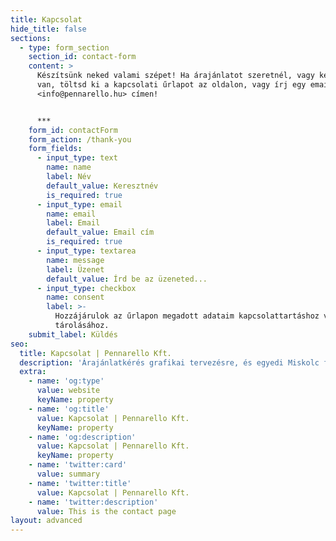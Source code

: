 ```yaml
---
title: Kapcsolat
hide_title: false
sections:
  - type: form_section
    section_id: contact-form
    content: >
      Készítsünk neked valami szépet! Ha árajánlatot szeretnél, vagy kérdésed 
      van, töltsd ki a kapcsolati űrlapot az oldalon, vagy írj egy email az
      <info@pennarello.hu> címen!


      ***
    form_id: contactForm
    form_action: /thank-you
    form_fields:
      - input_type: text
        name: name
        label: Név
        default_value: Keresztnév
        is_required: true
      - input_type: email
        name: email
        label: Email
        default_value: Email cím
        is_required: true
      - input_type: textarea
        name: message
        label: Üzenet
        default_value: Írd be az üzeneted...
      - input_type: checkbox
        name: consent
        label: >-
          Hozzájárulok az űrlapon megadott adataim kapcsolattartáshoz való
          tárolásához.
    submit_label: Küldés
seo:
  title: Kapcsolat | Pennarello Kft.
  description: 'Árajánlatkérés grafikai tervezésre, és egyedi Miskolc faliképek rendelése'
  extra:
    - name: 'og:type'
      value: website
      keyName: property
    - name: 'og:title'
      value: Kapcsolat | Pennarello Kft.
      keyName: property
    - name: 'og:description'
      value: Kapcsolat | Pennarello Kft.
      keyName: property
    - name: 'twitter:card'
      value: summary
    - name: 'twitter:title'
      value: Kapcsolat | Pennarello Kft.
    - name: 'twitter:description'
      value: This is the contact page
layout: advanced
---
```

